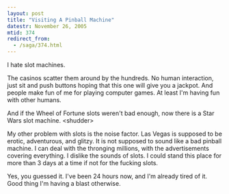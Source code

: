 ```yaml
---
layout: post
title: "Visiting A Pinball Machine"
datestr: November 26, 2005
mtid: 374
redirect_from:
  - /saga/374.html
---
```


I hate slot machines.

The casinos scatter them around by the hundreds.  No human interaction, just sit and push buttons hoping that this one will give you a jackpot.  And people make fun of me for playing computer games.  At least I'm having fun with other humans.

And if the Wheel of Fortune slots weren't bad enough, now there is a Star Wars slot machine.  &lt;shudder&gt;

My other problem with slots is the noise factor.  Las Vegas is supposed to be erotic, adventurous, and glitzy.  It is not supposed to sound like a bad pinball machine.  I can deal with the thronging millions, with the advertisements covering everything.  I dislike the sounds of slots.  I could stand this place for more than 3 days at a time if not for the fucking slots.

Yes, you guessed it.  I've been 24 hours now, and I'm already tired of it.  Good thing I'm having a blast otherwise.

